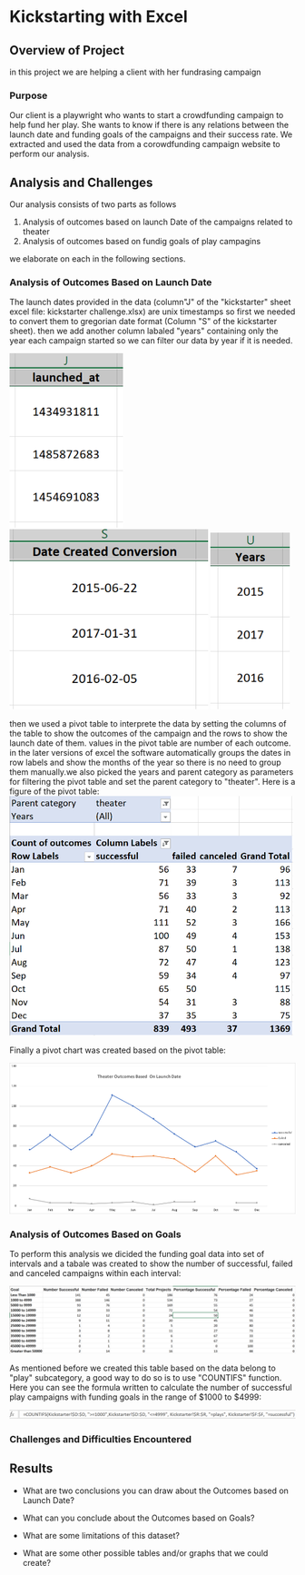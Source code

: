 # Kickstarting with Excel

## **Overview of Project**
in this project we are helping a client with her fundrasing campaign

### **Purpose**
Our client is a playwright who wants to start a crowdfunding campaign to help fund her play. She wants to know if there is any relations between the launch date and funding goals of the campaigns and their success rate.
We extracted and used the data from a corowdfunding campaign website to perform our analysis.

## **Analysis and Challenges**
Our analysis consists of two parts as follows
1. Analysis of outcomes based on launch Date of the campaigns related to theater
2. Analysis of outcomes based on fundig goals of play campagins

we elaborate on each in the following sections.

### **Analysis of Outcomes Based on Launch Date**
The launch dates provided in the data (column"J" of the "kickstarter" sheet excel file: kickstarter challenge.xlsx) are unix timestamps so first we needed to convert them to gregorian date format (Column "S" of the kickstarter sheet). then we add another column labaled "years" containing only the year each campaign started so we can filter our data by year if it is needed.
<p float="left">
  <img src="/other/launch-unix.PNG" width="200">
  <img src="/other/date-converted.PNG" width="350">
  <img src="/other/year.PNG" width="140">
</p>  
then we used a pivot table to interprete the data by setting the columns of the table to show the outcomes of the campaign and the rows to show the launch date of them. values in the pivot table are number of each outcome. in the later versions of excel the software automatically groups the dates in row labels and show the months of the year so there is no need to group them manually.we also picked the years and parent category as parameters for filtering the pivot table and set the parent category to "theater". Here is a figure of the pivot table:  


<img src="/other/pivot.PNG" width="500">  

Finally a pivot chart was created based on the pivot table:  


<img src="/resources/Theater_Outcomes_vs_Launch.png">

### **Analysis of Outcomes Based on Goals**
To perform this analysis we dicided the funding goal data into set of intervals and a tabale was created to show the number of successful, failed and canceled campaigns within each interval:  


<img src="/other/goal-table.PNG">  

As mentioned before we created this table based on the data belong to "play" subcategory, a good way to do so is to use "COUNTIFS" function. Here you can see the formula written to calculate the number of successful play campaigns with funding goals in the range of $1000 to $4999:  

<img src="/other/countifs.PNG">

### Challenges and Difficulties Encountered

## Results

- What are two conclusions you can draw about the Outcomes based on Launch Date?

- What can you conclude about the Outcomes based on Goals?

- What are some limitations of this dataset?

- What are some other possible tables and/or graphs that we could create?
